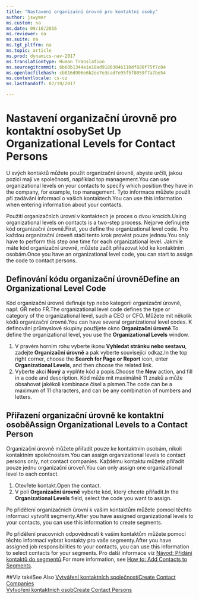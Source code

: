 ```yaml
---
title: "Nastavení organizační úrovně pro kontaktní osoby"
author: jswymer
ms.custom: na
ms.date: 09/16/2016
ms.reviewer: na
ms.suite: na
ms.tgt_pltfrm: na
ms.topic: article
ms.prod: dynamics-nav-2017
ms.translationtype: Human Translation
ms.sourcegitcommit: 6b60b1344a1e18ad91863046110df880f75f7c04
ms.openlocfilehash: cb816d906e6b2ee7e3cad7e95f5f8059f7a7be54
ms.contentlocale: cs-cz
ms.lasthandoff: 07/19/2017

---
```

# <a name="set-up-organizational-levels-for-contact-persons"></a><span data-ttu-id="d5c7e-102">Nastavení organizační úrovně pro kontaktní osoby</span><span class="sxs-lookup"><span data-stu-id="d5c7e-102">Set Up Organizational Levels for Contact Persons</span></span>
<span data-ttu-id="d5c7e-103">U svých kontaktů můžete použít organizační úrovně, abyste určili, jakou pozici mají ve společnosti, například top management.</span><span class="sxs-lookup"><span data-stu-id="d5c7e-103">You can use organizational levels on your contacts to specify which position they have in the company, for example, top management.</span></span> <span data-ttu-id="d5c7e-104">Tyto informace můžete použít při zadávání informací o vašich kontaktech.</span><span class="sxs-lookup"><span data-stu-id="d5c7e-104">You can use this information when entering information about your contacts.</span></span>

<span data-ttu-id="d5c7e-105">Použití organizačních úrovní v kontaktech je proces o dvou krocích.</span><span class="sxs-lookup"><span data-stu-id="d5c7e-105">Using organizational levels on contacts is a two-step process.</span></span> <span data-ttu-id="d5c7e-106">Nejprve definujete kód organizační úrovně.</span><span class="sxs-lookup"><span data-stu-id="d5c7e-106">First, you define the organizational level code.</span></span> <span data-ttu-id="d5c7e-107">Pro každou organizační úroveň stačí tento krok provést pouze jednou.</span><span class="sxs-lookup"><span data-stu-id="d5c7e-107">You only have to perform this step one time for each organizational level.</span></span> <span data-ttu-id="d5c7e-108">Jakmile máte kód organizační úrovně, můžete začít přiřazovat kód ke kontaktním osobám.</span><span class="sxs-lookup"><span data-stu-id="d5c7e-108">Once you have an organizational level code, you can start to assign the code to contact persons.</span></span>

## <a name="define-an-organizational-level-code"></a><span data-ttu-id="d5c7e-109">Definování kódu organizační úrovně</span><span class="sxs-lookup"><span data-stu-id="d5c7e-109">Define an Organizational Level Code</span></span>
<span data-ttu-id="d5c7e-110">Kód organizační úrovně definuje typ nebo kategorii organizační úrovně, např. GŘ nebo FŘ.</span><span class="sxs-lookup"><span data-stu-id="d5c7e-110">The organizational level code defines the type or category of the organizational level, such a CEO  or CFO.</span></span> <span data-ttu-id="d5c7e-111">Můžete mít několik kódů organizační úrovně.</span><span class="sxs-lookup"><span data-stu-id="d5c7e-111">You can have several organizational level codes.</span></span> <span data-ttu-id="d5c7e-112">K definování průmyslové skupiny použijete okno **Organizační úrovně**.</span><span class="sxs-lookup"><span data-stu-id="d5c7e-112">To define the organizational level, you use the **Organizational Levels** window.</span></span>

1. <span data-ttu-id="d5c7e-113">V pravém horním rohu vyberte ikonu **Vyhledat stránku nebo sestavu**, zadejte **Organizační úrovně** a pak vyberte související odkaz.</span><span class="sxs-lookup"><span data-stu-id="d5c7e-113">In the top right corner, choose the **Search for Page or Report** icon, enter **Organizational Levels**, and then choose the related link.</span></span>
2. <span data-ttu-id="d5c7e-114">Vyberte akci **Nový** a vyplňte kód a popis.</span><span class="sxs-lookup"><span data-stu-id="d5c7e-114">Choose the **New** action, and fill in a code and description.</span></span> <span data-ttu-id="d5c7e-115">Kód může mít maximálně 11 znaků a může obsahovat jakékoli kombinace čísel a písmen.</span><span class="sxs-lookup"><span data-stu-id="d5c7e-115">The code can be a maximum of 11 characters, and can be any combination of numbers and letters.</span></span>

## <a name="assign-organizational-levels-to-a-contact-person"></a><span data-ttu-id="d5c7e-116">Přiřazení organizační úrovně ke kontaktní osobě</span><span class="sxs-lookup"><span data-stu-id="d5c7e-116">Assign Organizational Levels to a Contact Person</span></span>
<span data-ttu-id="d5c7e-117">Organizační úrovně můžete přiřadit pouze ke kontaktním osobám, nikoli kontaktním společnostem.</span><span class="sxs-lookup"><span data-stu-id="d5c7e-117">You can assign organizational levels to contact persons only, not contact companies.</span></span> <span data-ttu-id="d5c7e-118">Každému kontaktu můžete přiřadit pouze jednu organizační úroveň.</span><span class="sxs-lookup"><span data-stu-id="d5c7e-118">You can only assign one organizational level to each contact.</span></span>

1. <span data-ttu-id="d5c7e-119">Otevřete kontakt.</span><span class="sxs-lookup"><span data-stu-id="d5c7e-119">Open the contact.</span></span>
2. <span data-ttu-id="d5c7e-120">V poli **Organizační úrovně** vyberte kód, který chcete přiřadit.</span><span class="sxs-lookup"><span data-stu-id="d5c7e-120">In the **Organizational Levels** field, select the code you want to assign.</span></span>

<span data-ttu-id="d5c7e-121">Po přidělení organizačních úrovní k vašim kontaktům můžete pomocí těchto informací vytvořit segmenty.</span><span class="sxs-lookup"><span data-stu-id="d5c7e-121">After you have assigned organizational levels to your contacts, you can use this information to create segments.</span></span>

<span data-ttu-id="d5c7e-122">Po přidělení pracovních odpovědností k vašim kontaktům můžete pomocí těchto informací vybrat kontakty pro vaše segmenty.</span><span class="sxs-lookup"><span data-stu-id="d5c7e-122">After you have assigned job responsibilities to your contacts, you can use this information to select contacts for your segments.</span></span> <span data-ttu-id="d5c7e-123">Pro další informace viz [Návod: Přidání kontaktů do segmentů](marketing-add-contact-segment.md).</span><span class="sxs-lookup"><span data-stu-id="d5c7e-123">For more information, see [How to: Add Contacts to Segments](marketing-add-contact-segment.md).</span></span>

##<a name="see-also"></a><span data-ttu-id="d5c7e-124">Viz také</span><span class="sxs-lookup"><span data-stu-id="d5c7e-124">See Also</span></span>
[<span data-ttu-id="d5c7e-125">Vytváření kontaktních společností</span><span class="sxs-lookup"><span data-stu-id="d5c7e-125">Create Contact Companies</span></span>](marketing-create-contact-companies.md)  
[<span data-ttu-id="d5c7e-126">Vytvoření kontaktních osob</span><span class="sxs-lookup"><span data-stu-id="d5c7e-126">Create Contact Persons</span></span>](marketing-create-contact-persons.md)  

